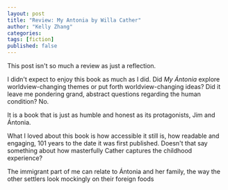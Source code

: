 ```yaml
---
layout: post
title: "Review: My Antonia by Willa Cather"
author: "Kelly Zhang"
categories:
tags: [fiction]
published: false
---
```


This post isn't so much a review as just a reflection.

I didn't expect to enjoy this book as much as I did. Did *My Ántonia* explore worldview-changing themes or put forth worldview-changing ideas? Did it leave me pondering grand, abstract questions regarding the human condition? No.

It is a book that is just as humble and honest as its protagonists, Jim and Ántonia.

What I loved about this book is how accessible it still is, how readable and engaging, 101 years to the date it was first published. Doesn't that say something about how masterfully Cather captures the childhood experience?

The immigrant part of me can relate to Ántonia and her family, the way the other settlers look mockingly on their foreign foods
